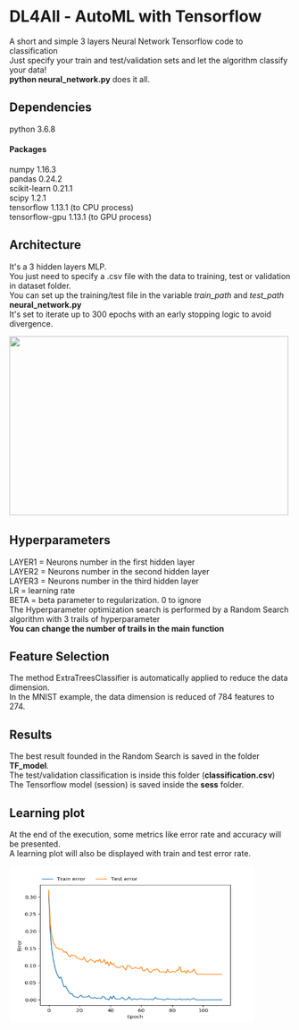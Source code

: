 # DL4All - AutoML with Tensorflow
A short and simple 3 layers Neural Network Tensorflow code to classification  
Just specify your train and test/validation sets and let the algorithm classify your data!  
**python neural_network.py** does it all.  

## Dependencies
python 3.6.8 
#### Packages
numpy 1.16.3  
pandas 0.24.2  
scikit-learn 0.21.1  
scipy 1.2.1  
tensorflow 1.13.1 (to CPU process)  
tensorflow-gpu 1.13.1 (to GPU process)  

## Architecture
It's a 3 hidden layers MLP.  
You just need to specify a .csv file with the data to training, test or validation in dataset folder.  
You can set up the training/test file in the variable *train_path* and *test_path* **neural_network.py**  
It's set to iterate up to 300 epochs with an early stopping logic to avoid divergence.  


<img src="https://lh3.googleusercontent.com/wc7NnyZE1Y8hGL8A-fu49JVvNHJ7JAD5oALbXZW-HURfGbSZEHaW8wRDqgkJAT_d8kER8cyihtD0dMGESdrZuWzk9nlh03FJ5jy5FbuX36IBU6Ijs0WeUU5P0QdQRdkNb-szMafaoslx_UpCxNstm4mDFH4ORjI-RgFNS0ktcgPTqowQA6aa2NmX_xvKx5nPP-9sIps_doXZ9tg5dPtRRi2zHLXFEmL73bl8a-vJi8sgwTTvDQhcBIWtoXfLYFnhA4lN532YQXoEuoylk9vmZDZshQLAAxqVQ-zU3XtWPhwjinDVW1V-dIGhj-_9iv-W1-YS09B-ap_2WVs-QjtSjgldf3uq2UUJeu0lJwL5NmK24RBnZI0KaMP5cM4fYQvlt3v43Yt19QmvxRhx1RcT6DpeGD0oDFalHUMbKePlovFPGEz53oFTSB5m_zCXNiI88r61plZaWki4cbRd1VXQEVpFfwSMigqbEr_PW2LmzlKRFYs5tr-6llhwQWLbLuFD_7fup4LRyj_7_97lOPRLYSobUD1GNuFhY6HoSVon2oJN_f30z43-WWjDgcDqCWyFLUYE-OcKVREIQD6QwDxvVbWFd-mo9NyqCHSNdPWhVGbacmVm6TQfKzPmH934aTS3h7nFueTA7hFP9PmwtsGFm2yv73tCVd0=w796-h517-no" width="500" height="320">


## Hyperparameters
LAYER1 = Neurons number in the first hidden layer  
LAYER2 = Neurons number in the second hidden layer  
LAYER3 = Neurons number in the third hidden layer  
LR = learning rate  
BETA = beta parameter to regularization. 0 to ignore  
The Hyperparameter optimization search is performed by a Random Search algorithm with 3 trails of hyperparameter  
**You can change the number of trails in the main function**

## Feature Selection
The method ExtraTreesClassifier is automatically applied to reduce the data dimension.  
In the MNIST example, the data dimension is reduced of 784 features to 274.

## Results
The best result founded in the Random Search is saved in the folder **TF_model**.  
The test/validation classification is inside this folder (**classification.csv**)  
The Tensorflow model (session) is saved inside the **sess** folder.

## Learning plot
At the end of the execution, some metrics like error rate and accuracy will be presented.  
A learning plot will also be displayed with train and test error rate.  

<img src="./learning_plot.png" width="440" height="280">
